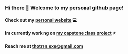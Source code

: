 ### Hi there 👋 Welcome to my personal github page!
#### Check out my [personal website](https://web.njit.edu/~tvt4/) 💻
#### Im currently working on [my capstone class project](https://github.com/alaachami/StudyUs) ⭐
**Reach me at thotran.exe@gmail.com**

<!--
**thotranexe/thotranexe** is a ✨ _special_ ✨ repository because its `README.md` (this file) appears on your GitHub profile.

Here are some ideas to get you started:

- 🔭 I’m currently working on ...
- 🌱 I’m currently learning ...
- 👯 I’m looking to collaborate on ...
- 🤔 I’m looking for help with ...
- 💬 Ask me about ...
- 📫 How to reach me: ...
- 😄 Pronouns: ...
- ⚡ Fun fact: ...
-->
